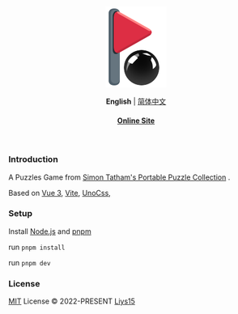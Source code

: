 <p align='center'>
  <img src='https://github.com/Liys15/vue-puzzles-blackbox/blob/master/public/favicon.svg' alt='Puzzles-black ball box' width='120'/>
</p>

<p align='center'>
<b>English</b> | <a href="https://github.com/Liys15/vue-puzzles-blackbox/blob/master/README.zh-CN.md">简体中文</a>
</p>

<h4 align='center'>
<a href="https://blackbox.liyinsong.site">Online Site</a>
</h4>

<br>

<h3>
Introduction
</h3>

A Puzzles Game from [Simon Tatham's Portable Puzzle Collection](https://www.chiark.greenend.org.uk/~sgtatham/puzzles/) .

Based on [Vue 3](https://v3.vuejs.org/), [Vite](https://vitejs.dev/), [UnoCss](https://github.com/antfu/unocss),

<h3>
Setup
</h3>

Install [Node.js](https://nodejs.org/en/) and [pnpm](https://pnpm.io/)

run `pnpm install`

run `pnpm dev`

<h3>
License
</h3>

[MIT](https://github.com/Liys15/vue-puzzles-blackbox/blob/master/LICENSE) License © 2022-PRESENT [Liys15](https://github.com/Liys15)
